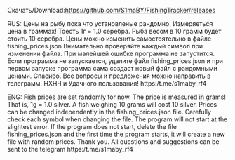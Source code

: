 Скачать/Download:https://github.com/S1maBY/FishingTracker/releases

RUS:
Цены на рыбу пока что установленые рандомно. 
Измеряеться цена в граммах! Тоесть 1г = 1.0 серебра. 
Рыба весом в 10 грамм будет стоить 10 серебра. 
Цены можно изменить самостоятельно в файле fishing_prices.json 
Внимательно проверяйте каждый символ при изменении файла. 
При малейшей ошибке программа не запустится. 
Если программа не запускается, удалите файл fishing_prices.json и при первом запуске программа сама создаст новый файл с рандомными ценами. 
Спасибо. Все вопросы и предложения можно направить в телеграмм.
НХНЧ и Удачного пользования! https:/t.me/s1maby_rf4

ENG:
Fish prices are set randomly for now. The price is measured in grams! 
That is, 1g = 1.0 silver. A fish weighing 10 grams will cost 10 silver. 
Prices can be changed independently in the fishing_prices.json file. 
Carefully check each symbol when changing the file. The program will not start at the slightest error. 
If the program does not start, delete the file fishing_prices.json and the first time the program starts, it will create a new file with random prices. 
Thank you. All questions and suggestions can be sent to the telegram https:/t.me/s1maby_rf4
